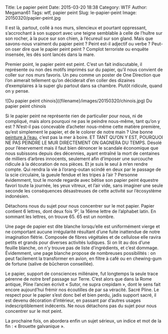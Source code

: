 Title: Le papier peint
Date: 2015-03-20 18:38
Category: WTF
Author: Megaman61
Tags: wtf, papier peint
Slug: le-papier-peint
Image: 20150320/papier-peint.jpg

Il est là, partout, collé à nos murs, silencieux et pourtant oppressant, s’accrochant à son support avec une teigne semblable à celle de l’huître sur son rocher, à la puce sur son chien, à l’écureuil sur son gland. Mais que savons-nous vraiment du papier peint ? Peint est-il adjectif ou verbe ? Peut-on oser dire que le papier peint peint ? Complot terroriste ou enquête insensée, les dés sont lancés dans la mare.

Premier point, le papier peint est peint. C’est un fait indiscutable, il représente ou non des motifs imprimés sur du papier, qu’il nous convient de coller sur nos murs favoris. Un peu comme un poster de One Direction que l’on aimerait tellement qu’on déciderait d’en coller des dizaines d’exemplaires à la super glu partout dans sa chambre.  Plutôt ridicule, quand on y pense.

<span class="figure float-left">
![Du papier peint chinois]({filename}/images/20150320/chinois.jpg)
<span class="caption">Du papier peint chinois</span>
</span>

Si le papier peint ne représente rien de particulier pour nous, ni de compliqué, mais alors pourquoi ne pas le peindre nous-même, tant qu’on y est ? N’est-il pas concevable d’acheter nous-même cette matière première, qu’est simplement le papier, et de le colorer de notre main ? Une bonne [peinture à l’eau]({filename}/2015/0311-la-peinture-a-leau.md), c’est pas la mer à boire. ET TANT QU’ON Y EST, POURQUOI NE PAS PEINDRE LE MUR DIRECTEMENT ON GAGNERA DU TEMPS.  Désolé pour l’énervement mais il faut bien dénoncer le scandale économique que nous subissons depuis des décennies, ayant entraîné la mort de centaines de milliers d’arbres innocents, seulement  afin d’imposer une surcouche ridicule à la décoration de nos pièces. Et je suis le seul à m’en rendre compte. Qui rendra la vie à l’orang-outan scindé en deux par le passage de la scie circulaire, la gueule fendue et les tripes à l’air ? Personne évidemment, tout le monde regarde avec bêtise son papier peint équestre favori toute la journée, les yeux vitreux, et l’air vide, sans imaginer une seule seconde les conséquences désastreuses de cette activité sur l’écosystème indonésien. 

Détachons nous du sujet pour nous concentrer sur le mot papier. Papier contient 6 lettres, dont deux fois ‘P’, la 16<span class="sup">ème</span> lettre de l’alphabet latin. En sommant les lettres, on trouve 65. 65 est un nombre.

Une page de papier est dite blanche lorsqu’elle est uniformément vierge et ne comportant aucune irrégularité résultant d’une fuite inattendue de notre imagination flétrie. Composée de fibres végétales et de cellulose elle ravira petits et grands pour diverses activités ludiques. Si on lit au dos d’une feuille blanche, on n’y trouve pas de liste d’ingrédients, et c’est dommage. Évidemment, une page blanche propose de nombreuses possibilités : on peut facilement la transformer en avion, en filtre à café ou en chewing-gum de fortune (salive de bûcheron conseillée). 

Le papier, support de consciences millénaire, fut longtemps la seule trace pérenne de notre bref passage sur Terre. C’est alors que dans la Rome antique, Pline l’ancien écrivit « Sutor, ne supra crepidam », dont le sens fait encore aujourd’hui frémir nos écoutilles de par sa véracité.  Sacré Pline. Le respect pour le papier s’est donc bel et bien perdu, jadis support sacré, il est devenu décoration d’intérieur, en passant par d’autres usages indescriptiblement indécents.
Ne nous détachons pas du sujet pour nous concentrer sur le mot peint.

La prochaine fois, on abordera enfin un sujet sérieux, un indice et mot de la fin : « Brouette galvanique ».